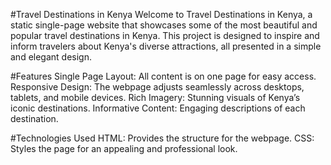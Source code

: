 #Travel Destinations in Kenya
Welcome to Travel Destinations in Kenya, a static single-page website that showcases some of the most beautiful and popular travel destinations in Kenya. This project is designed to inspire and inform travelers about Kenya's diverse attractions, all presented in a simple and elegant design.

#Features
Single Page Layout: All content is on one page for easy access.
Responsive Design: The webpage adjusts seamlessly across desktops, tablets, and mobile devices.
Rich Imagery: Stunning visuals of Kenya’s iconic destinations.
Informative Content: Engaging descriptions of each destination.

#Technologies Used
HTML: Provides the structure for the webpage.
CSS: Styles the page for an appealing and professional look.
